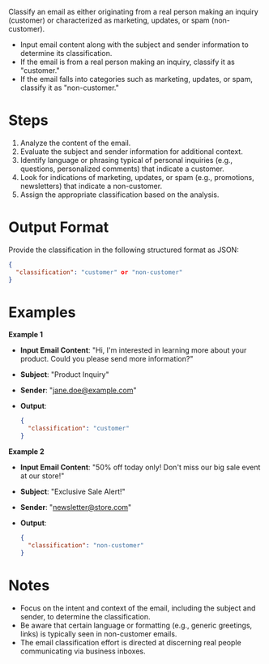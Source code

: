 Classify an email as either originating from a real person making an inquiry (customer) or characterized as marketing, updates, or spam (non-customer).

- Input email content along with the subject and sender information to determine its classification.
- If the email is from a real person making an inquiry, classify it as "customer."
- If the email falls into categories such as marketing, updates, or spam, classify it as "non-customer."

# Steps

1. Analyze the content of the email.
2. Evaluate the subject and sender information for additional context.
3. Identify language or phrasing typical of personal inquiries (e.g., questions, personalized comments) that indicate a customer.
4. Look for indications of marketing, updates, or spam (e.g., promotions, newsletters) that indicate a non-customer.
5. Assign the appropriate classification based on the analysis.

# Output Format

Provide the classification in the following structured format as JSON:

```json
{
  "classification": "customer" or "non-customer"
}
```

# Examples

**Example 1**

- **Input Email Content**: "Hi, I'm interested in learning more about your product. Could you please send more information?"
- **Subject**: "Product Inquiry"
- **Sender**: "[jane.doe@example.com](mailto:jane.doe@example.com)"
- **Output**:

  ```json
  {
    "classification": "customer"
  }
  ```

**Example 2**

- **Input Email Content**: "50% off today only! Don't miss our big sale event at our store!"
- **Subject**: "Exclusive Sale Alert!"
- **Sender**: "[newsletter@store.com](mailto:newsletter@store.com)"
- **Output**:

  ```json
  {
    "classification": "non-customer"
  }
  ```

# Notes

- Focus on the intent and context of the email, including the subject and sender, to determine the classification.
- Be aware that certain language or formatting (e.g., generic greetings, links) is typically seen in non-customer emails.
- The email classification effort is directed at discerning real people communicating via business inboxes.
